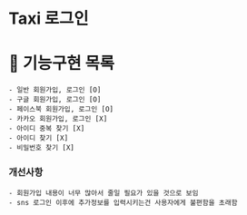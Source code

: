 # Taxi 로그인

# 🚀 기능구현 목록
    - 일반 회원가입, 로그인 [O]
    - 구글 회원가입, 로그인 [O]
    - 페이스북 회원가입, 로그인 [O]
    - 카카오 회원가입, 로그인 [X]
    - 아이디 중복 찾기 [X]
    - 아이디 찾기 [X]
    - 비밀번호 찾기 [X]

### 개선사항
    - 회원가입 내용이 너무 많아서 줄일 필요가 있을 것으로 보임
    - sns 로그인 이후에 추가정보를 입력시키는건 사용자에게 불편함을 초래함